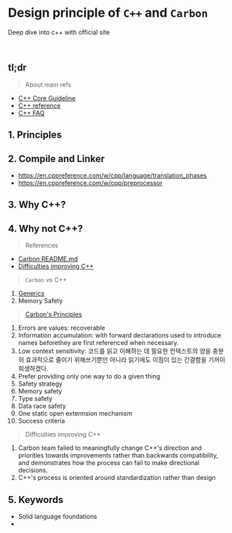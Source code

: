 # Design principle of `C++` and `Carbon`



Deep dive into c++ with official site
<!--more-->
<br />

## tl;dr
> About main refs

- [C++ Core Guideline](http://isocpp.github.io/CppCoreGuidelines/CppCoreGuidelines#S-philosophy)
- [C++ reference](https://en.cppreference.com/w/)
- [C++ FAQ](https://isocpp.org/faq)

## 1. Principles

## 2. Compile and Linker
- https://en.cppreference.com/w/cpp/language/translation_phases
- https://en.cppreference.com/w/cpp/preprocessor

## 3. Why C++?

## 4. Why not C++?

> References

- [Carbon README.md](https://github.com/carbon-language/carbon-lang)
- [Difficulties improving C++](https://github.com/carbon-language/carbon-lang/blob/trunk/docs/project/difficulties_improving_cpp.md)


> `Carbon` vs C++
1. [Generics](https://github.com/carbon-language/carbon-lang/blob/trunk/docs/design/generics/overview.md#what-are-generics)
2. Memory Safety

> [Carbon's Principles](https://github.com/carbon-language/carbon-lang/blob/trunk/docs/project/principles/README.md)

1. Errors are values: recoverable
2. Information accumulation: with forward declarations used to introduce names beforethey are first referenced when necessary.
3. Low context sensitivity: 코드를 읽고 이해하는 데 필요한 컨텍스트의 양을 충분히 효과적으로 줄이기 위해쓰기뿐만 아니라 읽기에도 이점이 있는 간결함을 기꺼이 희생하겠다.
4. Prefer providing only one way to do a given thing
5. Safety strategy
  1. Memory safety
  2. Type safety
  3. Data race safety
6. One static open extennsion mechanism
7. Success criteria

> Difficulties improving C++

1. Carbon team failed to meaningfully change C++'s direction and priorities towards improvements rather than backwards compatibility, and demonstrates how the process can fail to make directional decisions.
2. C++'s process is oriented around standardization rather than design



## 5. Keywords
- Solid language foundations
- 

